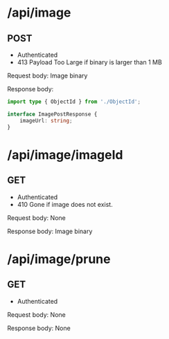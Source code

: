 # /api/image
## POST
- Authenticated
- 413 Payload Too Large if binary is larger than 1 MB

Request body: Image binary

Response body:
```ts
import type { ObjectId } from './ObjectId';

interface ImagePostResponse {
    imageUrl: string;
}
```

# /api/image/imageId
## GET
- Authenticated
- 410 Gone if image does not exist.

Request body: None

Response body: Image binary

# /api/image/prune
## GET
- Authenticated

Request body: None

Response body: None